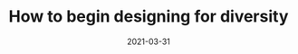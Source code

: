 ---
title: "How to begin designing for diversity"
authors:
    - "Boyuan Gao"
    - "Jahan Mantin"
    - "The Creative Independent"
categories: 
    - "inclusive design"
    - "diversity"
    - "equity"
link: "https://thecreativeindependent.com/guides/how-to-begin-designing-for-diversity/"
date: "2021-03-31"
---
